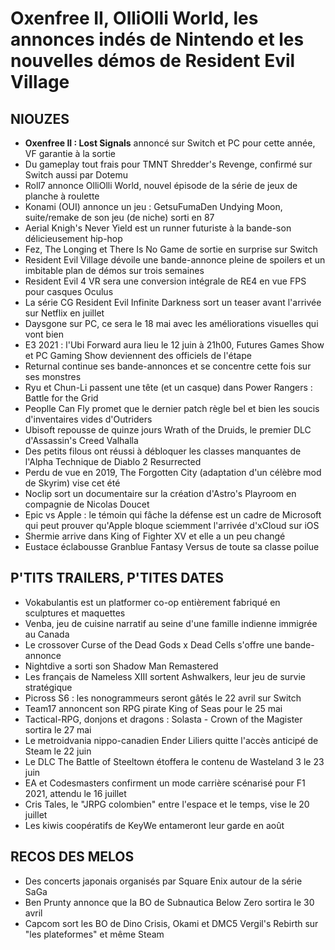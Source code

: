 # Oxenfree II, OlliOlli World, les annonces indés de Nintendo et les nouvelles démos de Resident Evil Village

## NIOUZES

- **Oxenfree II : Lost Signals** annoncé sur Switch et PC pour cette année, VF garantie à la sortie
- Du gameplay tout frais pour TMNT Shredder's Revenge, confirmé sur Switch aussi par Dotemu
- Roll7 annonce OlliOlli World, nouvel épisode de la série de jeux de planche à roulette
- Konami (OUI) annonce un jeu : GetsuFumaDen Undying Moon, suite/remake de son jeu (de niche) sorti en 87
- Aerial Knigh's Never Yield est un runner futuriste à la bande-son délicieusement hip-hop 
- Fez, The Longing et There Is No Game de sortie en surprise sur Switch
- Resident Evil Village dévoile une bande-annonce pleine de spoilers et un imbitable plan de démos sur trois semaines
- Resident Evil 4 VR sera une conversion intégrale de RE4 en vue FPS pour casques Oculus
- La série CG Resident Evil Infinite Darkness sort un teaser avant l'arrivée sur Netflix en juillet
- Daysgone sur PC, ce sera le 18 mai avec les améliorations visuelles qui vont bien
- E3 2021 : l'Ubi Forward aura lieu le 12 juin à 21h00, Futures Games Show et PC Gaming Show deviennent des officiels de l'étape
- Returnal continue ses bande-annonces et se concentre cette fois sur ses monstres
- Ryu et Chun-Li passent une tête (et un casque) dans Power Rangers : Battle for the Grid
- Peoplle Can Fly promet que le dernier patch règle bel et bien les soucis d'inventaires vides d'Outriders
- Ubisoft repousse de quinze jours Wrath of the Druids, le premier DLC d'Assassin's Creed Valhalla
- Des petits filous ont réussi à débloquer les classes manquantes de l'Alpha Technique de Diablo 2 Resurrected
- Perdu de vue en 2019, The Forgotten City (adaptation d'un célèbre mod de Skyrim) vise cet été 
- Noclip sort un documentaire sur la création d'Astro's Playroom en compagnie de Nicolas Doucet
- Epic vs Apple : le témoin qui fâche la défense est un cadre de Microsoft qui peut prouver qu'Apple bloque sciemment l'arrivée d'xCloud sur iOS
- Shermie arrive dans King of Fighter XV et elle a un peu changé
- Eustace éclabousse Granblue Fantasy Versus de toute sa classe poilue

## P'TITS TRAILERS, P'TITES DATES

- Vokabulantis est un platformer co-op entièrement fabriqué en sculptures et maquettes
- Venba, jeu de cuisine narratif au seine d'une famille indienne immigrée au Canada
- Le crossover Curse of the Dead Gods x Dead Cells s'offre une bande-annonce
- Nightdive a sorti son Shadow Man Remastered
- Les français de Nameless XIII sortent Ashwalkers, leur jeu de survie stratégique
- Picross S6 : les nonogrammeurs seront gâtés le 22 avril sur Switch
- Team17 annoncent son RPG pirate King of Seas pour le 25 mai
- Tactical-RPG, donjons et dragons : Solasta - Crown of the Magister sortira le 27 mai
- Le metroidvania nippo-canadien Ender Liliers quitte l'accès anticipé de Steam le 22 juin
- Le DLC The Battle of Steeltown étoffera le contenu de Wasteland 3 le 23 juin
- EA et Codesmasters confirment un mode carrière scénarisé pour F1 2021, attendu le 16 juillet
- Cris Tales, le "JRPG colombien" entre l'espace et le temps, vise le 20 juillet
- Les kiwis coopératifs de KeyWe entameront leur garde en août

## RECOS DES MELOS

- Des concerts japonais organisés par Square Enix autour de la série SaGa
- Ben Prunty annonce que la BO de Subnautica Below Zero sortira le 30 avril
- Capcom sort les BO de Dino Crisis, Okami et DMC5 Vergil's Rebirth sur "les plateformes" et même Steam
